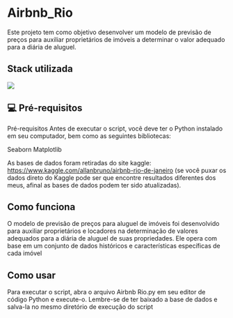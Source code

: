 # Airbnb_Rio
Este projeto tem como objetivo desenvolver um modelo de previsão de preços para auxiliar proprietários de imóveis a determinar o valor adequado para a diária de aluguel.


## Stack utilizada

![](https://img.shields.io/badge/Python-3776AB?style=for-the-badge&logo=python&logoColor=white)


## 💻 Pré-requisitos

Pré-requisitos
Antes de executar o script, você deve ter o Python instalado em seu computador, bem como as seguintes bibliotecas:

Seaborn
Matplotlib

As bases de dados foram retiradas do site kaggle: https://www.kaggle.com/allanbruno/airbnb-rio-de-janeiro (se você puxar os dados direto do Kaggle pode ser que encontre resultados diferentes dos meus, afinal as bases de dados podem ter sido atualizadas).


## Como funciona
O modelo de previsão de preços para aluguel de imóveis foi desenvolvido para auxiliar proprietários e locadores na determinação de valores adequados para a diária de aluguel de suas propriedades. Ele opera com base em um conjunto de dados históricos e características específicas de cada imóvel

## Como usar
Para executar o script, abra o arquivo Airbnb Rio.py em seu editor de código Python e execute-o.
Lembre-se de ter baixado a base de dados e salva-la no mesmo diretório de execução do script
